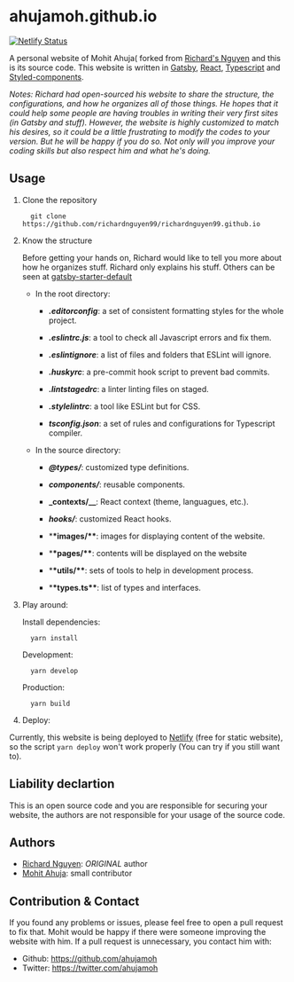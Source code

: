 # ahujamoh.github.io

[![Netlify Status](https://api.netlify.com/api/v1/badges/86736185-93d8-454a-b6d9-9f0d77687f40/deploy-status)](https://app.netlify.com/sites/richardnguyen99/deploys)

A personal website of Mohit Ahuja( forked from [Richard's Nguyen](https://github.com/richardnguyen99/richardnguyen99) and this is its source code. This website is written in [Gatsby](https://www.gatsbyjs.org/), [React](https://reactjs.org/), [Typescript](https://www.typescriptlang.org/) and [Styled-components](https://www.styled-components.com/).

_Notes: Richard had open-sourced his website to share the structure, the configurations, and how he organizes all of those things. He hopes that it could help some people are having troubles in writing their very first sites (in Gatsby and stuff). However, the website is highly customized to match his desires, so it could be a little frustrating to modify the codes to your version. But he will be happy if you do so. Not only will you improve your coding skills but also respect him and what he's doing._

## Usage

1. Clone the repository

   ```shell
     git clone https://github.com/richardnguyen99/richardnguyen99.github.io
   ```

2. Know the structure

   Before getting your hands on, Richard would like to tell you more about how he organizes stuff. Richard only explains his stuff. Others can be seen at [gatsby-starter-default](https://github.com/gatsbyjs/gatsby-starter-default)

   - In the root directory:

     - **_.editorconfig_**: a set of consistent formatting styles for the whole project.

     - **_.eslintrc.js_**: a tool to check all Javascript errors and fix them.

     - **_.eslintignore_**: a list of files and folders that ESLint will ignore.

     - **_.huskyrc_**: a pre-commit hook script to prevent bad commits.

     - **_.lintstagedrc_**: a linter linting files on staged.

     - **_.stylelintrc_**: a tool like ESLint but for CSS.

     - **_tsconfig.json_**: a set of rules and configurations for Typescript compiler.

   - In the source directory:

     - **_@types/_**: customized type definitions.

     - **_components/_**: reusable components.

     - **\_contexts/\_\_**: React context (theme, languagues, etc.).

     - **_hooks/_**: customized React hooks.

     - \***\*images/\*\***: images for displaying content of the website.

     - \***\*pages/\*\***: contents will be displayed on the website

     - \***\*utils/\*\***: sets of tools to help in development process.

     - \***\*types.ts\*\***: list of types and interfaces.

3. Play around:

   Install dependencies:
   ```
     yarn install
   ```

   Development:

   ```shell
     yarn develop
   ```

   Production:

   ```shell
     yarn build
   ```

4. Deploy:

Currently, this website is being deployed to [Netlify](https://www.netlify.com/) (free for static website), so the script `yarn deploy` won't work properly (You can try if you still want to).

## Liability declartion

This is an open source code and you are responsible for securing your website, the authors are not responsible for your usage of the source code.

## Authors

- [Richard Nguyen](https://github.com/richardnguyen99): *ORIGINAL* author
- [Mohit Ahuja](https://github.com/ahujamoh): small contributor

## Contribution & Contact

If you found any problems or issues, please feel free to open a pull request to fix that. Mohit would be happy if there were someone improving the website with him. If a pull request is unnecessary, you contact him with:

- Github: <https://github.com/ahujamoh>
- Twitter: <https://twitter.com/ahujamoh>
